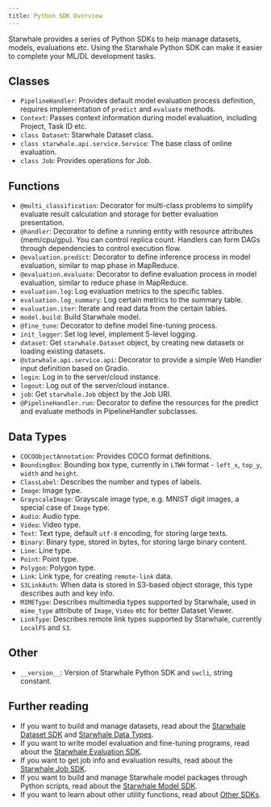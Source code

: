 ```yaml
---
title: Python SDK Overview
---
```


Starwhale provides a series of Python SDKs to help manage datasets, models, evaluations etc. Using the Starwhale Python SDK can make it easier to complete your ML/DL development tasks.

## Classes

- `PipelineHandler`: Provides default model evaluation process definition, requires implementation of `predict` and `evaluate` methods.
- `Context`: Passes context information during model evaluation, including Project, Task ID etc.
- `class Dataset`: Starwhale Dataset class.
- `class starwhale.api.service.Service`: The base class of online evaluation.
- `class Job`: Provides operations for Job.

## Functions

- `@multi_classification`: Decorator for multi-class problems to simplify evaluate result calculation and storage for better evaluation presentation.
- `@handler`: Decorator to define a running entity with resource attributes (mem/cpu/gpu). You can control replica count. Handlers can form DAGs through dependencies to control execution flow.
- `@evaluation.predict`: Decorator to define inference process in model evaluation, similar to map phase in MapReduce.
- `@evaluation.evaluate`: Decorator to define evaluation process in model evaluation, similar to reduce phase in MapReduce.
- `evaluation.log`: Log evaluation metrics to the specific tables.
- `evaluation.log_summary`: Log certain metrics to the summary table.
- `evaluation.iter`: Iterate and read data from the certain tables.
- `model.build`: Build Starwhale model.
- `@fine_tune`: Decorator to define model fine-tuning process.
- `init_logger`: Set log level, implement 5-level logging.
- `dataset`: Get `starwhale.Dataset` object, by creating new datasets or loading existing datasets.
- `@starwhale.api.service.api`: Decorator to provide a simple Web Handler input definition based on Gradio.
- `login`: Log in to the server/cloud instance.
- `logout`: Log out of the server/cloud instance.
- `job`: Get `starwhale.Job` object by the Job URI.
- `@PipelineHandler.run`: Decorator to define the resources for the predict and evaluate methods in PipelineHandler subclasses.

## Data Types

- `COCOObjectAnnotation`: Provides COCO format definitions.
- `BoundingBox`: Bounding box type, currently in `LTWH` format - `left_x`, `top_y`, `width` and `height`.
- `ClassLabel`: Describes the number and types of labels.
- `Image`: Image type.
- `GrayscaleImage`: Grayscale image type, e.g. MNIST digit images, a special case of `Image` type.
- `Audio`: Audio type.
- `Video`: Video type.
- `Text`: Text type, default `utf-8` encoding, for storing large texts.
- `Binary`: Binary type, stored in bytes, for storing large binary content.
- `Line`: Line type.
- `Point`: Point type.
- `Polygon`: Polygon type.
- `Link`: Link type, for creating `remote-link` data.
- `S3LinkAuth`: When data is stored in S3-based object storage, this type describes auth and key info.
- `MIMEType`: Describes multimedia types supported by Starwhale, used in `mime_type` attribute of `Image`, `Video` etc for better Dataset Viewer.
- `LinkType`: Describes remote link types supported by Starwhale, currently `LocalFS` and `S3`.

## Other

- `__version__`: Version of Starwhale Python SDK and `swcli`, string constant.

## Further reading

- If you want to build and manage datasets, read about the [Starwhale Dataset SDK](dataset) and [Starwhale Data Types](type).
- If you want to write model evaluation and fine-tuning programs, read about the [Starwhale Evaluation SDK](evaluation).
- If you want to get job info and evaluation results, read about the [Starwhale Job SDK](job).
- If you want to build and manage Starwhale model packages through Python scripts, read about the [Starwhale Model SDK](model).
- If you want to learn about other utility functions, read about [Other SDKs](other).
